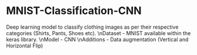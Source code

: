 # MNIST-Classification-CNN

Deep learning model to classify clothing images as per their respective categories (Shirts, Pants, Shoes etc). 
\nDataset - MNIST available within the keras library. 
\nModel - CNN 
\nAdditions - Data augmentation (Vertical and Horizontal Flip) 
